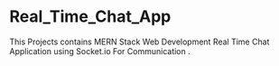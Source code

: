 # Real_Time_Chat_App
This Projects contains MERN Stack Web Development Real Time Chat Application using Socket.io For Communication .
